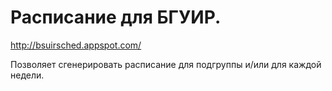 ﻿Расписание для БГУИР.
=====================
http://bsuirsched.appspot.com/

Позволяет сгенерировать расписание для подгруппы и/или для каждой недели.